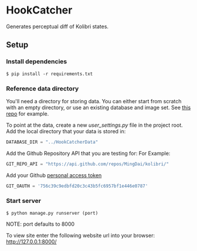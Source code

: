 # HookCatcher

Generates perceptual diff of Kolibri states.

## Setup

### Install dependencies

```
$ pip install -r requirements.txt
```


### Reference data directory

You'll need a directory for storing data. You can either start from scratch with an empty directory, or use an existing database and image set. See [this repo](https://github.com/MingDai/HookCatcherData) for example.

To point at the data, create a new _user_settings.py_ file in the project root.
Add the local directory that your data is stored in:

```python
DATABASE_DIR = "../HookCatcherData"
```
Add the Github Repository API that you are testing for:
  For Example:
```python
GIT_REPO_API = "https://api.github.com/repos/MingDai/kolibri/"
```
Add your Github [personal access token](https://help.github.com/articles/creating-a-personal-access-token-for-the-command-line/)
```python
GIT_OAUTH = '756c39c9edbfd20c3c43b5fc6957bf1e446e0787'
```

### Start server

```
$ python manage.py runserver (port)
```

NOTE: port defaults to 8000

To view site enter the following website url into your browser:
http://127.0.0.1:8000/
